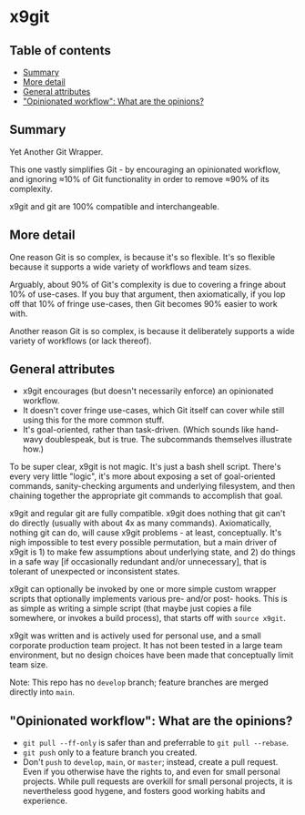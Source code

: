 <!-- omit in toc -->
# x9git

<!-- omit in toc -->
## Table of contents

- [Summary](#summary)
- [More detail](#more-detail)
- [General attributes](#general-attributes)
- ["Opinionated workflow": What are the opinions?](#opinionated-workflow-what-are-the-opinions)

## Summary

Yet Another Git Wrapper.

This one vastly simplifies Git - by encouraging an opinionated workflow, and ignoring ≈10% of Git functionality in order to remove ≈90% of its complexity.

x9git and git are 100% compatible and interchangeable.

## More detail

One reason Git is so complex, is because it's so flexible. It's so flexible because it supports a wide variety of workflows and team sizes.

Arguably, about 90% of Git's complexity is due to covering a fringe about 10% of use-cases. If you buy that argument, then axiomatically, if you lop off that 10% of fringe use-cases, then Git becomes 90% easier to work with.

Another reason Git is so complex, is because it deliberately supports a wide variety of workflows (or lack thereof).

## General attributes

- x9git encourages (but doesn't necessarily enforce) an opinionated workflow.
- It doesn't cover fringe use-cases, which Git itself can cover while still using this for the more common stuff.
- It's goal-oriented, rather than task-driven. (Which sounds like hand-wavy doublespeak, but is true. The subcommands themselves illustrate how.)

To be super clear, x9git is not magic. It's just a bash shell script. There's every very little "logic", it's more about exposing a set of goal-oriented commands, sanity-checking arguments and underlying filesystem, and then chaining together the appropriate git commands to accomplish that goal.

x9git and regular git are fully compatible. x9git does nothing that git can't do directly (usually with about 4x as many commands). Axiomatically, nothing git can do, will cause x9git problems - at least, conceptually. It's nigh impossible to test every possible permutation, but a main driver of x9git is 1) to make few assumptions about underlying state, and 2) do things in a safe way [if occasionally redundant and/or unnecessary], that is tolerant of unexpected or inconsistent states.

x9git can optionally be invoked by one or more simple custom wrapper scripts that optionally implements various pre- and/or post- hooks. This is as simple as writing a simple script (that maybe just copies a file somewhere, or invokes a build process), that starts off with `source x9git`.

x9git was written and is actively used for personal use, and a small corporate production team project. It has not been tested in a large team environment, but no design choices have been made that conceptually limit team size.

Note: This repo has no `develop` branch; feature branches are merged directly into `main`.

## "Opinionated workflow": What are the opinions?

- `git pull --ff-only` is safer than and preferrable to `git pull --rebase`.
- `git push` only to a feature branch you created.
- Don't `push` to `develop`, `main`, or `master`; instead, create a pull request. Even if you otherwise have the rights to, and even for small personal projects. While pull requests are overkill for small personal projects, it is nevertheless good hygene, and fosters good working habits and experience.